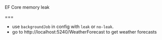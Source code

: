 EF Core memory leak

===

- use `backgroundJob` in config with `leak` or `no-leak`.
- go to http://localhost:5240/WeatherForecast to get weather forecasts